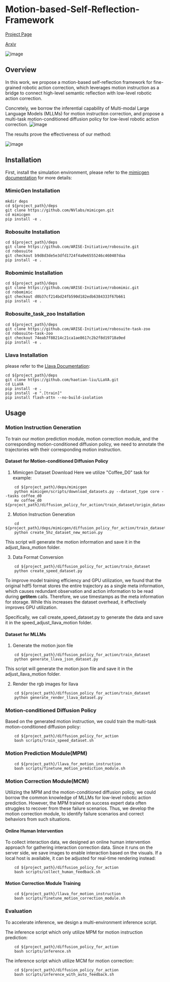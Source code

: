 # Motion-based-Self-Reflection-Framework
[Project Page]() 

[Arxiv]()

![image](./images/teaser.png)

## Overview
In this work, we propose a motion-based self-reflection framework for fine-grained robotic action correction, which leverages motion instruction as a bridge to connect high-level semantic reflection with low-level robotic action correction.

Concretely, we borrow the inferential capability of Multi-modal Large Language Models (MLLMs) for motion instruction correction, and propose a multi-task motion-conditioned diffusion policy for low-level robotic action correction.
![image](./images/pipeline.png)


The results prove the effectiveness of our method:

![image](./images/results.png)


## Installation
First, install the simulation environment, please refer to the [mimicgen documentation](https://mimicgen.github.io/docs/introduction/installation.html) for more details:

### MimicGen Installation
```
mkdir deps
cd ${project_path}/deps
git clone https://github.com/NVlabs/mimicgen.git
cd mimicgen
pip install -e .
```
### Robosuite Installation
```
cd ${project_path}/deps
git clone https://github.com/ARISE-Initiative/robosuite.git
cd robosuite
git checkout b9d8d3de5e3dfd1724f4a0e6555246c460407daa
pip install -e .
```

### Robomimic Installation
```
cd ${project_path}/deps
git clone https://github.com/ARISE-Initiative/robomimic.git
cd robomimic
git checkout d0b37cf214bd24fb590d182edb6384333f67b661
pip install -e .
```
### Robosuite_task_zoo Installation
```
cd ${project_path}/deps
git clone https://github.com/ARISE-Initiative/robosuite-task-zoo
cd robosuite-task-zoo
git checkout 74eab7f88214c21ca1ae8617c2b2f8d19718a9ed
pip install -e .
```

### Llava Installation
please refer to the [Llava Documentation](https://github.com/haotian-liu/LLaVA):
```
cd ${project_path}/deps
git clone https://github.com/haotian-liu/LLaVA.git
cd LLaVA
pip install -e .
pip install -e ".[train]"
pip install flash-attn --no-build-isolation
```


## Usage

### Motion Instruction Generation

To train our motion prediction module, motion correction module, and the corresponding motion-conditioned diffusion policy, we need to annotate the trajectories with their corresponding motion instruction.

#### Dataset for Motion-conditioned Diffusion Policy 
1. Mimicgen Dataset Download
Here we utilize "Coffee_D0" task for example:
```
    cd ${project_path}/deps/mimicgen
    python mimicgen/scripts/download_datasets.py --dataset_type core --tasks coffee_d0
    mv coffee_d0 ${project_path}/diffusion_policy_for_action/train_dataset/origin_datasets
```

2. Motion Instruction Generation
```
    cd ${project_path}/deps/mimicgen/diffusion_policy_for_action/train_dataset
    python create_5hz_dataset_new_motion.py
```
This script will generate the motion information and save it in the adjust_llava_motion folder.

3. Data Format Conversion
```
    cd ${project_path}/diffusion_policy_for_action/train_dataset
    python create_speed_dataset.py
```

To improve model training efficiency and GPU utilization, we found that the original hdf5 format stores the entire trajectory as a single meta information, which causes redundant observation and action information to be read during __getitem__ calls. Therefore, we use timestamps as the meta information for storage. While this increases the dataset overhead, it effectively improves GPU utilization.

Specifically, we call create_speed_dataset.py to generate the data and save it in the speed_adjust_llava_motion folder.

#### Dataset for MLLMs
1. Generate the motion json file
```
    cd ${project_path}/diffusion_policy_for_action/train_dataset
    python generate_llava_json_dataset.py
```
This script will generate the motion json file and save it in the adjust_llava_motion folder.

2. Render the rgb images for llava
```
    cd ${project_path}/diffusion_policy_for_action/train_dataset
    python generate_render_llava_dataset.py
```




### Motion-conditioned Diffusion Policy
Based on the generated motion instruction, we could train the multi-task motion-conditioned diffusion policy:
```
    cd ${project_path}/diffusion_policy_for_action
    bash scripts/train_speed_dataset.sh
```

### Motion Prediction Module(MPM)
```
    cd ${project_path}/llava_for_motion_instruction
    bash scripts/finetune_motion_prediction_module.sh
```


### Motion Correction Module(MCM)
Utilizing the MPM and the motion-conditioned diffusion policy, we could borrow the common knowledge of MLLMs for low-level robotic action prediction. However, the MPM trained on success expert data often struggles to recover from these failure scenarios. Thus, we develop the motion correction module, to identify failure scenarios and correct behaviors from such situations.

#### Online Human Intervention 
To collect interaction data, we designed an online human intervention approach for gathering interaction correction data. Since it runs on the server side, we save images to enable interaction based on the visuals. If a local host is available, it can be adjusted for real-time rendering instead:
```
    cd ${project_path}/diffusion_policy_for_action
    bash scripts/collect_human_feedback.sh
```

#### 

#### Motion Correction Module Training

```
    cd ${project_path}/llava_for_motion_instruction
    bash scripts/finetune_motion_correction_module.sh
```

### Evaluation
To accelerate inference, we design a multi-environment inference script.

The inference script which only utilize MPM for motion instruction prediction:
```
    cd ${project_path}/diffusion_policy_for_action
    bash scripts/inference.sh
```

The inference script which utilize MCM for motion correction:
```
    cd ${project_path}/diffusion_policy_for_action
    bash scripts/inference_with_auto_feedback.sh
```



